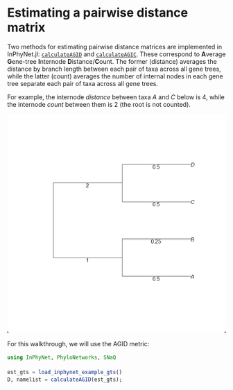 # Estimating a pairwise distance matrix

Two methods for estimating pairwise distance matrices are implemented in InPhyNet.jl: [`calculateAGID`](@ref) and [`calculateAGIC`](@ref). These correspond to **A**verage **G**ene-tree **I**nternode **D**istance/**C**ount. The former (distance) averages the distance by branch length between each pair of taxa across all gene trees, while the latter (count) averages the number of internal nodes in each gene tree separate each pair of taxa across all gene trees.

For example, the internode *distance* between taxa $A$ and $C$ below is $4$, while the internode *count* between them is $2$ (the root is not counted).

![Example gene tree](agid-example.png)

For this walkthrough, we will use the AGID metric:

```julia
using InPhyNet, PhyloNetworks, SNaQ

est_gts = load_inphynet_example_gts()
D, namelist = calculateAGID(est_gts);
```
